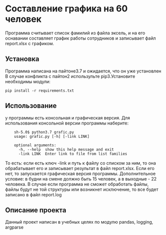 #  Составление графика на 60 человек
Программа считывает список фамилий из файла эксель, и на его оснавании составляет график работы сотрудников и записывает файл report.xlsx с графиком.
## Установка
Программа написана на пайтоне3.7 и ожидается, что он уже установлен
В случае конфликта с пайтон2 использульте pip3.Установите необходимы модули:

	pip install -r requirements.txt 

## Использование
у программы есть консольная и графическая версия.
Для использования консольной версии программы наберите:
```
	sh-5.0$ python3.7 grafic.py
	usage: grafic.py [-h] [-link LINK]

	optional arguments:
	  -h, --help  show this help message and exit
	  -link LINK  Enter link to file from list families
```
То есть: если есть ключ -link и путь к файлу со списком за ним, то она обрабатывает его и записывает результат в файл report.xlsx.
Если его нет, то запускается графическая версия программы.
Дополнительное условие: в будни на смене должно быть 15 человек, а в выходные - 22 человека.
В случае если программа не сможет обработать файлы, файлы будут не той структуры или возникнет исключение, то все будет записано в файл report.log
## Описание проекта
Данный проект написан в учебных целях по модулю pandas, logging, argparse 

